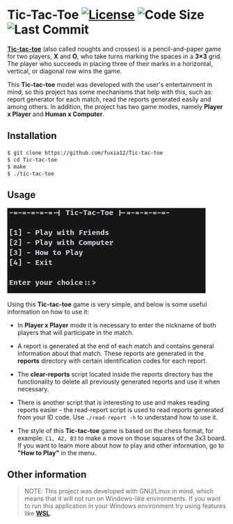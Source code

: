 # Tic-Tac-Toe [![License](https://img.shields.io/badge/license-MIT-green)](https://mit-license.org/) ![Code Size](https://img.shields.io/github/languages/code-size/fuxia12/Tic-tac-toe) ![Last Commit](https://img.shields.io/github/last-commit/fuxia12/Tic-tac-toe/main)

**[Tic-tac-toe](https://tictactoebeast.com/post/what-is-tic-tac-toe-game/ "Tic-tac-toe")** (also called noughts and crosses) is a pencil-and-paper game for two players, **X** and **O**, who take turns marking the spaces in a **3×3** grid. The player who succeeds in placing three of their marks in a horizontal, vertical, or diagonal row wins the game.

This **Tic-tac-toe** model was developed with the user's entertainment in mind, so this project has some mechanisms that help with this, such as: report generator for each match, read the reports generated easily and among others. In addition, the project has two game modes, namely **Player x Player** and **Human x Computer**.

## Installation

```shell
$ git clone https://github.com/fuxia12/Tic-tac-toe
$ cd Tic-tac-toe
$ make
$ ./tic-tac-toe
```

## Usage

![Menu](https://github.com/fuxia12/Tic-tac-toe/blob/main/help/menu.png?raw=true)

Using this **Tic-tac-toe** game is very simple, and below is some useful information on how to use it:

- In **Player x Player** mode it is necessary to enter the nickname of both players that will participate in the match.

- A report is generated at the end of each match and contains general information about that match. These reports are generated in the **reports** directory with certain identification codes for each report.

- The **clear-reports** script located inside the reports directory has the functionality to delete all previously generated reports and use it when necessary.

- There is another script that is interesting to use and makes reading reports easier - the read-report script is used to read reports generated from your ID code. Use `./read-report -h` to understand how to use it.

- The style of this **Tic-tac-toe** game is based on the chess format, for example: `C1, A2, B3` to make a move on those squares of the 3x3 board. If you want to learn more about how to play and other information, go to **"How to Play"** in the menu.


## Other information

> NOTE: This project was developed with GNU/Linux in mind, which means that it will not run on Windows-like environments. If you want to run this application in your Windows environment try using features like **[WSL](https://docs.microsoft.com/en-us/windows/wsl/install)**.
